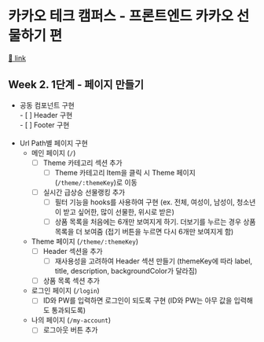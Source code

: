 # 카카오 테크 캠퍼스 - 프론트엔드 카카오 선물하기 편

[🔗 link](https://edu.nextstep.camp/s/hazAC9xa)

## Week 2. 1단계 - 페이지 만들기

- 공동 컴포넌트 구현<br/> - [ ] Header 구현<br/> - [ ] Footer 구현<br/>
  <br/>
- Url Path별 페이지 구현<br/>
  - 메인 페이지 (`/`)<br/>
    - [ ] Theme 카테고리 섹션 추가<br/>
      - [ ] Theme 카테고리 Item을 클릭 시 Theme 페이지(`/theme/:themeKey`)로 이동<br/>
    - [ ] 실시간 급상승 선물랭킹 추가<br/>
      - [ ] 필터 기능을 hooks를 사용하여 구현 (ex. 전체, 여성이, 남성이, 청소년이 받고 싶어한, 많이 선물한, 위시로 받은)<br/>
      - [ ] 상품 목록을 처음에는 6개만 보여지게 하기. 더보기를 누르는 경우 상품 목록을 더 보여줌 (접기 버튼을 누르면 다시 6개만 보여지게 함)<br/>
  - Theme 페이지 (`/theme/:themeKey`)<br/>
    - [ ] Header 섹션을 추가<br/>
      - [ ] 재사용성을 고려하여 Header 섹션 만들기 (themeKey에 따라 label, title, description, backgroundColor가 달라짐)<br/>
    - [ ] 상품 목록 섹션 추가<br/>
  - 로그인 페이지 (`/login`)<br/>
    - [ ] ID와 PW를 입력하면 로그인이 되도록 구현 (ID와 PW는 아무 값을 입력해도 통과되도록)<br/>
  - 나의 페이지 (`/my-account`)<br/>
    - [ ] 로그아웃 버튼 추가
